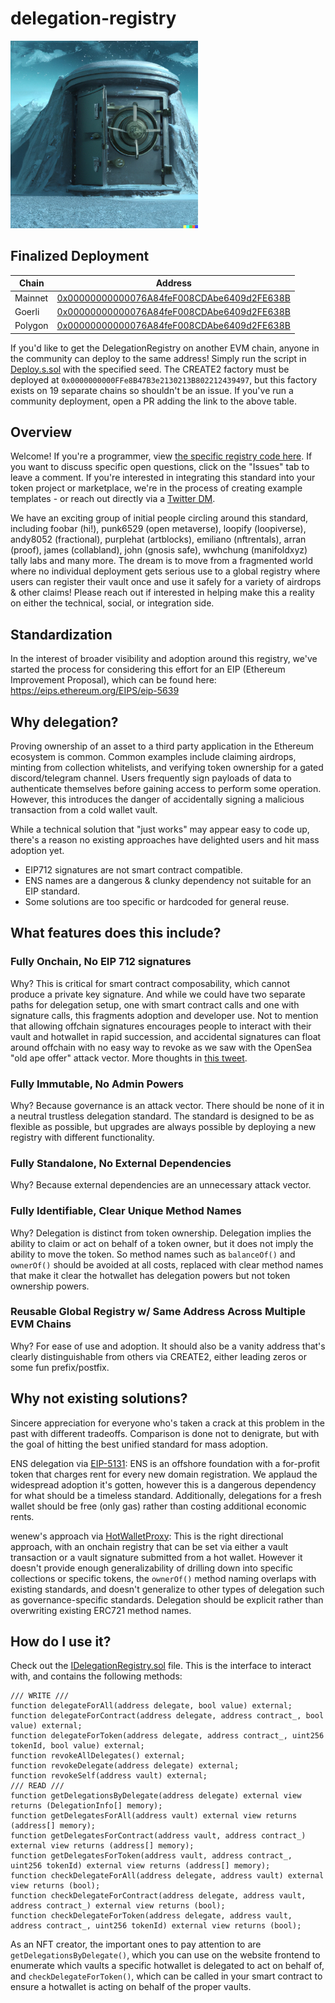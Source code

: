 # delegation-registry

<img src="vault.png" width="300" />

## Finalized Deployment

|Chain|Address|
|---|---|
|Mainnet|[0x00000000000076A84feF008CDAbe6409d2FE638B](https://etherscan.io/address/0x00000000000076a84fef008cdabe6409d2fe638b)|
|Goerli|[0x00000000000076A84feF008CDAbe6409d2FE638B](https://goerli.etherscan.io/address/0x00000000000076a84fef008cdabe6409d2fe638b)|
|Polygon|[0x00000000000076A84feF008CDAbe6409d2FE638B](https://polygonscan.com/address/0x00000000000076a84fef008cdabe6409d2fe638b)|

If you'd like to get the DelegationRegistry on another EVM chain, anyone in the community can deploy to the same address! Simply run the script in [Deploy.s.sol](script/Deploy.s.sol) with the specified seed. The CREATE2 factory must be deployed at `0x0000000000FFe8B47B3e2130213B802212439497`, but this factory exists on 19 separate chains so shouldn't be an issue. If you've run a community deployment, open a PR adding the link to the above table.

## Overview

Welcome! If you're a programmer, view [the specific registry code here](src/DelegationRegistry.sol). If you want to discuss specific open questions, click on the "Issues" tab to leave a comment. If you're interested in integrating this standard into your token project or marketplace, we're in the process of creating example templates - or reach out directly via a [Twitter DM](https://twitter.com/0xfoobar).

We have an exciting group of initial people circling around this standard, including foobar (hi!), punk6529 (open metaverse), loopify (loopiverse), andy8052 (fractional), purplehat (artblocks), emiliano (nftrentals), arran (proof), james (collabland), john (gnosis safe), wwhchung (manifoldxyz) tally labs and many more. The dream is to move from a fragmented world where no individual deployment gets serious use to a global registry where users can register their vault once and use it safely for a variety of airdrops & other claims! Please reach out if interested in helping make this a reality on either the technical, social, or integration side.

## Standardization

In the interest of broader visibility and adoption around this registry, we've started the process for considering this effort for an EIP (Ethereum Improvement Proposal), which can be found here: https://eips.ethereum.org/EIPS/eip-5639

## Why delegation?

Proving ownership of an asset to a third party application in the Ethereum ecosystem is common. Common examples include claiming airdrops, minting from collection whitelists, and verifying token ownership for a gated discord/telegram channel. Users frequently sign payloads of data to authenticate themselves before gaining access to perform some operation. However, this introduces the danger of accidentally signing a malicious transaction from a cold wallet vault.

While a technical solution that "just works" may appear easy to code up, there's a reason no existing approaches have delighted users and hit mass adoption yet.
- EIP712 signatures are not smart contract compatible. 
- ENS names are a dangerous & clunky dependency not suitable for an EIP standard.
- Some solutions are too specific or hardcoded for general reuse.

## What features does this include?

### Fully Onchain, No EIP 712 signatures
Why? This is critical for smart contract composability, which cannot produce a private key signature. And while we could have two separate paths for delegation setup, one with smart contract calls and one with signature calls, this fragments adoption and developer use. Not to mention that allowing offchain signatures encourages people to interact with their vault and hotwallet in rapid succession, and accidental signatures can float around offchain with no easy way to revoke as we saw with the OpenSea "old ape offer" attack vector. More thoughts in [this tweet](https://twitter.com/0xfoobar/status/1557035539752181762).

### Fully Immutable, No Admin Powers
Why? Because governance is an attack vector. There should be none of it in a neutral trustless delegation standard. The standard is designed to be as flexible as possible, but upgrades are always possible by deploying a new registry with different functionality.

### Fully Standalone, No External Dependencies
Why? Because external dependencies are an unnecessary attack vector. 

### Fully Identifiable, Clear Unique Method Names
Why? Delegation is distinct from token ownership. Delegation implies the ability to claim or act on behalf of a token owner, but it does not imply the ability to move the token. So method names such as `balanceOf()` and `ownerOf()` should be avoided at all costs, replaced with clear method names that make it clear the hotwallet has delegation powers but not token ownership powers.

### Reusable Global Registry w/ Same Address Across Multiple EVM Chains
Why? For ease of use and adoption. It should also be a vanity address that's clearly distinguishable from others via CREATE2, either leading zeros or some fun prefix/postfix.

## Why not existing solutions?

Sincere appreciation for everyone who's taken a crack at this problem in the past with different tradeoffs. Comparison is done not to denigrate, but with the goal of hitting the best unified standard for mass adoption.

ENS delegation via [EIP-5131](https://eips.ethereum.org/EIPS/eip-5131): ENS is an offshore foundation with a for-profit token that charges rent for every new domain registration. We applaud the widespread adoption it's gotten, however this is a dangerous dependency for what should be a timeless standard. Additionally, delegations for a fresh wallet should be free (only gas) rather than costing additional economic rents.

wenew's approach via [HotWalletProxy](https://github.com/wenewlabs/public/blob/main/HotWalletProxy/HotWalletProxy.sol): This is the right directional approach, with an onchain registry that can be set via either a vault transaction or a vault signature submitted from a hot wallet. However it doesn't provide enough generalizability of drilling down into specific collections or specific tokens, the `ownerOf()` method naming overlaps with existing standards, and doesn't generalize to other types of delegation such as governance-specific standards. Delegation should be explicit rather than overwriting existing ERC721 method names.

## How do I use it?

Check out the [IDelegationRegistry.sol](src/IDelegationRegistry.sol) file. This is the interface to interact with, and contains the following methods:

```code
/// WRITE ///
function delegateForAll(address delegate, bool value) external;
function delegateForContract(address delegate, address contract_, bool value) external;
function delegateForToken(address delegate, address contract_, uint256 tokenId, bool value) external;
function revokeAllDelegates() external;
function revokeDelegate(address delegate) external;
function revokeSelf(address vault) external;
/// READ ///
function getDelegationsByDelegate(address delegate) external view returns (DelegationInfo[] memory);
function getDelegatesForAll(address vault) external view returns (address[] memory);
function getDelegatesForContract(address vault, address contract_) external view returns (address[] memory);
function getDelegatesForToken(address vault, address contract_, uint256 tokenId) external view returns (address[] memory);
function checkDelegateForAll(address delegate, address vault) external view returns (bool);
function checkDelegateForContract(address delegate, address vault, address contract_) external view returns (bool);
function checkDelegateForToken(address delegate, address vault, address contract_, uint256 tokenId) external view returns (bool);
```

As an NFT creator, the important ones to pay attention to are `getDelegationsByDelegate()`, which you can use on the website frontend to enumerate which vaults a specific hotwallet is delegated to act on behalf of, and `checkDelegateForToken()`, which can be called in your smart contract to ensure a hotwallet is acting on behalf of the proper vaults.
